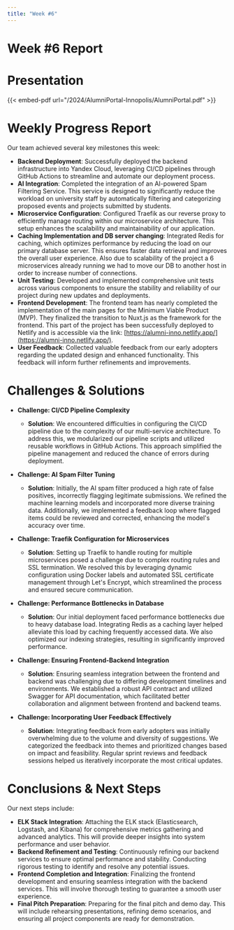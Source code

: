 ```yaml
---
title: "Week #6"
---
```


# Week #6 Report

# Presentation

{{< embed-pdf url="/2024/AlumniPortal-Innopolis/AlumniPortal.pdf" >}}

# Weekly Progress Report

Our team achieved several key milestones this week:

- **Backend Deployment**: Successfully deployed the backend infrastructure into Yandex Cloud, leveraging CI/CD pipelines through GitHub Actions to streamline and automate our deployment process.
- **AI Integration**: Completed the integration of an AI-powered Spam Filtering Service. This service is designed to significantly reduce the workload on university staff by automatically filtering and categorizing proposed events and projects submitted by students.
- **Microservice Configuration**: Configured Traefik as our reverse proxy to efficiently manage routing within our microservice architecture. This setup enhances the scalability and maintainability of our application.
- **Caching Implementation and DB server changing**: Integrated Redis for caching, which optimizes performance by reducing the load on our primary database server. This ensures faster data retrieval and improves the overall user experience. Also due to scalability of the project a 6 microservices already running we had to move our DB to another host in order to increase number of connections.
- **Unit Testing**: Developed and implemented comprehensive unit tests across various components to ensure the stability and reliability of our project during new updates and deployments.
- **Frontend Development**: The frontend team has nearly completed the implementation of the main pages for the Minimum Viable Product (MVP). They finalized the transition to Nuxt.js as the framework for the frontend. This part of the project has been successfully deployed to Netlify and is accessible via the link: [https://alumni-inno.netlify.app/](https://alumni-inno.netlify.app/).
- **User Feedback**: Collected valuable feedback from our early adopters regarding the updated design and enhanced functionality. This feedback will inform further refinements and improvements.

# Challenges & Solutions

- **Challenge: CI/CD Pipeline Complexity**
  - **Solution**: We encountered difficulties in configuring the CI/CD pipeline due to the complexity of our multi-service architecture. To address this, we modularized our pipeline scripts and utilized reusable workflows in GitHub Actions. This approach simplified the pipeline management and reduced the chance of errors during deployment.

- **Challenge: AI Spam Filter Tuning**
  - **Solution**: Initially, the AI spam filter produced a high rate of false positives, incorrectly flagging legitimate submissions. We refined the machine learning models and incorporated more diverse training data. Additionally, we implemented a feedback loop where flagged items could be reviewed and corrected, enhancing the model's accuracy over time.

- **Challenge: Traefik Configuration for Microservices**
  - **Solution**: Setting up Traefik to handle routing for multiple microservices posed a challenge due to complex routing rules and SSL termination. We resolved this by leveraging dynamic configuration using Docker labels and automated SSL certificate management through Let's Encrypt, which streamlined the process and ensured secure communication.

- **Challenge: Performance Bottlenecks in Database**
  - **Solution**: Our initial deployment faced performance bottlenecks due to heavy database load. Integrating Redis as a caching layer helped alleviate this load by caching frequently accessed data. We also optimized our indexing strategies, resulting in significantly improved performance.

- **Challenge: Ensuring Frontend-Backend Integration**
  - **Solution**: Ensuring seamless integration between the frontend and backend was challenging due to differing development timelines and environments. We established a robust API contract and utilized Swagger for API documentation, which facilitated better collaboration and alignment between frontend and backend teams.

- **Challenge: Incorporating User Feedback Effectively**
  - **Solution**: Integrating feedback from early adopters was initially overwhelming due to the volume and diversity of suggestions. We categorized the feedback into themes and prioritized changes based on impact and feasibility. Regular sprint reviews and feedback sessions helped us iteratively incorporate the most critical updates.

# Conclusions & Next Steps

Our next steps include:

- **ELK Stack Integration**: Attaching the ELK stack (Elasticsearch, Logstash, and Kibana) for comprehensive metrics gathering and advanced analytics. This will provide deeper insights into system performance and user behavior.
- **Backend Refinement and Testing**: Continuously refining our backend services to ensure optimal performance and stability. Conducting rigorous testing to identify and resolve any potential issues.
- **Frontend Completion and Integration**: Finalizing the frontend development and ensuring seamless integration with the backend services. This will involve thorough testing to guarantee a smooth user experience.
- **Final Pitch Preparation**: Preparing for the final pitch and demo day. This will include rehearsing presentations, refining demo scenarios, and ensuring all project components are ready for demonstration.

